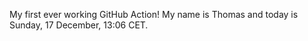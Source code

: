 My first ever working GitHub Action!
My name is Thomas and today is Sunday, 17 December, 13:06 CET. 
